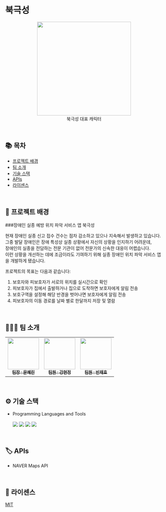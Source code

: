 # 북극성
<p align="center"><img src="https://user-images.githubusercontent.com/60701386/222951483-1482d67a-d142-4a5c-84bc-090be39b7a7b.png" width="300px">
 <br/>
북극성 대표 캐릭터 
</p>

<br/>

## 📚 목차

- [프로젝트 배경](#프로젝트-배경)
- [팀 소개](#팀-소개)
- [기술 스택](#기술-스택)
- [APIs](#apis)
- [라이센스](#라이센스)
<br/>

## 📝 프로젝트 배경
###장애인 실종 예방 위치 파악 서비스 앱 북극성

현재 장애인 실종 신고 접수 건수는 점차 감소하고 있으나 지속해서 발생하고 있습니다.</br>
그중 발달 장애인은 장애 특성상 실종 상황에서 자신의 상황을 인지하기 어려운데, </br> 
장애인의 실종을 전담하는 전문 기관이 없어 전문가의 신속한 대응이 어렵습니다.</br>
이런 상황을 개선하는 데에 조금이라도 기여하기 위해 실종 장애인 위치 파악 서비스 앱을 개발하게 됐습니다.</br>

프로젝트의 목표는 다음과 같습니다:

1. 보호자와 피보호자가 서로의 위치를 실시간으로 확인
2. 피보호자가 집에서 출발하거나 집으로 도착하면 보호자에게 알림 전송
3. 보호구역을 설정해 해당 반경을 벗어나면 보호자에게 알림 전송
4. 피보호자의 이동 경로를 날짜 별로 한달까지 저장 및 열람
<br/>

## 👩‍👧‍👧 팀 소개

<table>
  <tbody>
    <tr>
      <td align="center"><a href="https://github.com/RIN-1011"><img src="https://user-images.githubusercontent.com/60701386/222950841-b7f4ae08-644c-4315-b7b4-bcdab6765bc7.png" width="100px;" alt=""/><br /><sub><b>팀장 : 문혜린</b></sub></a><br /></td>
      <td align="center"><a href="https://github.com/BanDalKang"><img src="" width="100px;" alt=""/><br /><sub><b>팀원 : 강현정</b></sub></a><br /></td>
      <td align="center"><a href="https://github.com/Chickweed10"><img src="" width="100px;" alt=""/><br /><sub><b>팀원 : 빈채효</b></sub></a><br /></td>
     <tr/>
  </tbody>
</table>
<br/>

## ⚙️ 기술 스택

* Programming Languages and Tools <br/> <br/>
<img src="https://img.shields.io/badge/JAVA-007396?style=flat-square&logo=OpenJDK&logoColor=white"> <img src="https://img.shields.io/badge/AndroidStudio-3DDC84?style=flat-square&logo=AndroidStudio&logoColor=white"/> <img src="https://img.shields.io/badge/GitKraken-179287?style=flat-square&logo=GitKraken&logoColor=white"/> <img src="https://img.shields.io/badge/Firebase-FFCA28?style=flat-square&logo=Firebase&logoColor=white"/>
<br/>

## 🏷️ APIs

* NAVER Maps API
<br/>

## 🪪 라이센스

[MIT](LICENSE)
<br/>
